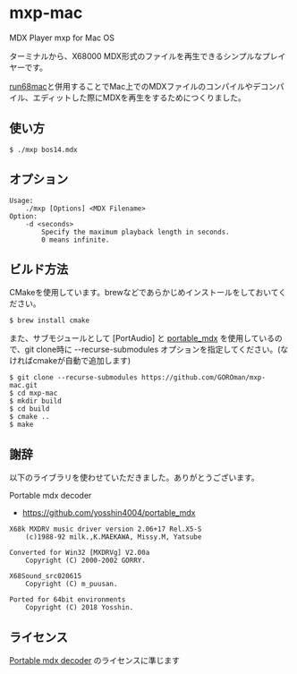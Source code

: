 # mxp-mac

MDX Player mxp for Mac OS

ターミナルから、X68000 MDX形式のファイルを再生できるシンプルなプレイヤーです。

[run68mac](https://github.com/GOROman/run68mac)と併用することでMac上でのMDXファイルのコンパイルやデコンパイル、エディットした際にMDXを再生をするためにつくりました。

## 使い方

```
$ ./mxp bos14.mdx
```

## オプション

```
Usage:
	./mxp [Options] <MDX Filename>
Option:
	-d <seconds>
		Specify the maximum playback length in seconds.
		0 means infinite.
```


## ビルド方法

CMakeを使用しています。brewなどであらかじめインストールをしておいてください。
```
$ brew install cmake
```

また、サブモジュールとして [PortAudio] と [portable_mdx](https://github.com/yosshin4004/portable_mdx) を使用しているので、git clone時に --recurse-submodules オプションを指定してください。(なければcmakeが自動で追加します)

```
$ git clone --recurse-submodules https://github.com/GOROman/mxp-mac.git
$ cd mxp-mac
$ mkdir build
$ cd build
$ cmake ..
$ make
```

## 謝辞

以下のライブラリを使わせていただきました。ありがとうございます。

Portable mdx decoder
- https://github.com/yosshin4004/portable_mdx

```
X68k MXDRV music driver version 2.06+17 Rel.X5-S
	(c)1988-92 milk.,K.MAEKAWA, Missy.M, Yatsube

Converted for Win32 [MXDRVg] V2.00a
	Copyright (C) 2000-2002 GORRY.

X68Sound_src020615
	Copyright (C) m_puusan.

Ported for 64bit environments
	Copyright (C) 2018 Yosshin.
```

## ライセンス

[Portable mdx decoder](https://github.com/yosshin4004/portable_mdx) のライセンスに準じます


